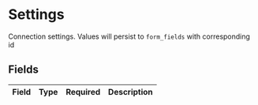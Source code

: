 # Settings

Connection settings. Values will persist to `form_fields` with corresponding id


## Fields

| Field       | Type        | Required    | Description |
| ----------- | ----------- | ----------- | ----------- |